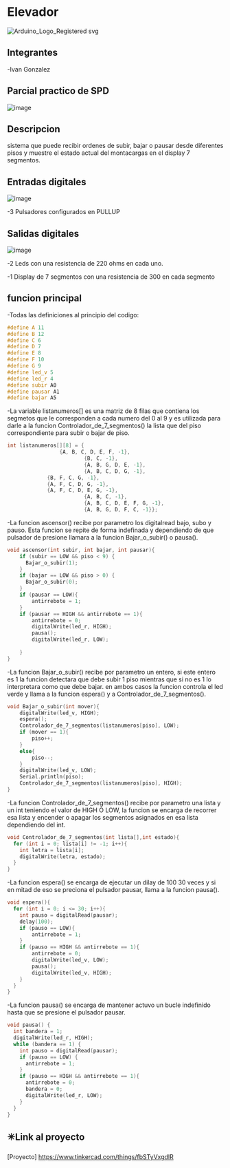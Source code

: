 # Elevador

![Arduino_Logo_Registered svg](https://user-images.githubusercontent.com/109388659/234407445-1de9faf7-fd9b-4d31-9f8d-089b83dd0892.png)
## Integrantes

-Ivan Gonzalez

## Parcial practico de SPD
![image](https://github.com/Ivan-Ex-Gonzalez/Elevador/assets/109388659/200bc7c0-87e7-4df9-bbba-b85215d1cf0a)

## Descripcion

sistema que puede recibir ordenes de subir, bajar o pausar desde diferentes pisos y muestre el estado actual del montacargas en el display 7 segmentos.

## Entradas digitales

![image](https://github.com/Ivan-Ex-Gonzalez/Elevador/assets/109388659/178cac20-5e05-4823-b012-0b8c083a8a40)

-3 Pulsadores configurados en PULLUP

## Salidas digitales

![image](https://github.com/Ivan-Ex-Gonzalez/Elevador/assets/109388659/1e419046-4bca-4800-90ae-3e6cdcf1bf60)

-2 Leds con una resistencia de 220 ohms en cada uno.

-1 Display de 7 segmentos con una resistencia de 300 en cada segmento

## funcion principal
-Todas las definiciones al principio del codigo:
```c++
#define A 11
#define B 12
#define C 6
#define D 7
#define E 8
#define F 10
#define G 9
#define led_v 5
#define led_r 4
#define subir A0
#define pausar A1
#define bajar A5
```
-La variable listanumeros[] es una matriz de 8 filas que contiena los segmetos que le corresponden a cada numero del 0 al 9 y es utilizada para 
darle a la funcion Controlador_de_7_segmentos() la lista que del piso correspondiente para subir o bajar de piso.

```c++
int listanumeros[][8] = {
    			 {A, B, C, D, E, F, -1},
                         {B, C, -1},
                         {A, B, G, D, E, -1},
                         {A, B, C, D, G, -1},
  			 {B, F, C, G, -1},
  			 {A, F, C, D, G, -1},
  			 {A, F, C, D, E, G, -1},
                         {A, B, C, -1},
                         {A, B, C, D, E, F, G, -1},
                         {A, B, G, D, F, C, -1}};
```


-La funcion ascensor() recibe por parametro los digitalread bajo, subo y pauso. Esta funcion se repite de forma indefinada y dependiendo de que pulsador de presione
llamara a la funcion Bajar_o_subir() o pausa().
```c++
void ascensor(int subir, int bajar, int pausar){
    if (subir == LOW && piso < 9) {
      Bajar_o_subir(1);
    }
  	if (bajar == LOW && piso > 0) {
      Bajar_o_subir(0);
    }
  	if (pausar == LOW){
      	antirrebote = 1;
    }
    if (pausar == HIGH && antirrebote == 1){
        antirrebote = 0;
        digitalWrite(led_r, HIGH);
    	pausa();
        digitalWrite(led_r, LOW);
      
    }
}
```
-La funcion Bajar_o_subir() recibe por parametro un entero, si este entero es 1 la funcion detectara que debe subir 1 piso mientras que si no es 1 lo interpretara 
como que debe bajar. en ambos casos la funcion controla el led verde y llama a la funcion espera() y a Controlador_de_7_segmentos().
```c++
void Bajar_o_subir(int mover){
	digitalWrite(led_v, HIGH);
    espera();
    Controlador_de_7_segmentos(listanumeros[piso], LOW);
  	if (mover == 1){
  		piso++;
  	}
  	else{
  		piso--;
  	}
    digitalWrite(led_v, LOW);
    Serial.println(piso);
    Controlador_de_7_segmentos(listanumeros[piso], HIGH);
}
```
-La funcion Controlador_de_7_segmentos() recibe por parametro una lista y un int teniendo el valor de HIGH O LOW, la funcion se encarga de recorrer 
esa lista y encender o apagar los segmentos asignados en esa lista dependiendo del int.
```c++
void Controlador_de_7_segmentos(int lista[],int estado){
  for (int i = 0; lista[i] != -1; i++){
  	int letra = lista[i];
    digitalWrite(letra, estado);
  }
}
```
-La funcion espera() se encarga de ejecutar un dilay de 100 30 veces y si en mitad de eso se preciona el pulsador pausar, llama a la funcion pausa().
```c++
void espera(){
  for (int i = 0; i <= 30; i++){
    int pauso = digitalRead(pausar);
    delay(100);
    if (pauso == LOW){
      	antirrebote = 1;
    }
    if (pauso == HIGH && antirrebote == 1){
        antirrebote = 0;
        digitalWrite(led_v, LOW);
    	pausa();
        digitalWrite(led_v, HIGH);
    }
  }
}
```
-La funcion pausa() se encarga de mantener actuvo un bucle indefinido hasta que se presione el pulsador pausar.
```c++
void pausa() {
  int bandera = 1;
  digitalWrite(led_r, HIGH);
  while (bandera == 1) {
    int pauso = digitalRead(pausar);
    if (pauso == LOW) {
      antirrebote = 1;
    }
    if (pauso == HIGH && antirrebote == 1){
      antirrebote = 0;
      bandera = 0;
      digitalWrite(led_r, LOW);
    }
  }
}
```

## :eight_pointed_black_star:Link al proyecto

[Proyecto] https://www.tinkercad.com/things/fbSTyVxgdlR
